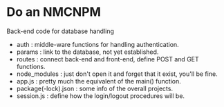 ﻿# Do an NMCNPM

Back-end code for database handling
 - auth                 :   middle-ware functions for handling authentication.
 - params               :   link to the database, not yet established.
 - routes               :   connect back-end and front-end, define POST and GET functions.
 - node_modules         :   just don't open it and forget that it exist, you'll be fine.
 - app.js               :   pretty much the equivalent of the main() function.
 - package(-lock).json  :   some info of the overall projects.
 - session.js     :   define how the login/logout procedures will be.
